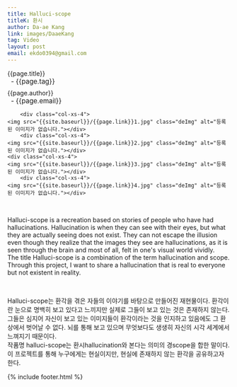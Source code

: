 ```yaml
---
title: Halluci-scope
titleK: 환시
author: Da-ae Kang
link: images/DaaeKang
tag: Video
layout: post
email: ekdo0394@gmail.com
---	
```


<div class="container">

<div class="deDep">
{{page.title}}<br>
<p style="font-size:15px; margin:0px; padding:0px 0px 0px 8px; margin:0px 0px 8px 0px;">- {{page.tag}}</p>
{{page.author}}<br>
<p style="font-size:15px; margin:0px; padding:0px 0px 0px 8px;">- {{page.email}}</p>
</div>


<div class="row" class="imgcolor">
	
		<div class="col-xs-4">
	<img src="{{site.baseurl}}/{{page.link}}1.jpg" class="deImg" alt="등록된 이미지가 없습니다."></div>
		<div class="col-xs-4">
	<img src="{{site.baseurl}}/{{page.link}}2.jpg" class="deImg" alt="등록된 이미지가 없습니다."></div>
	<div class="col-xs-4">
	<img src="{{site.baseurl}}/{{page.link}}3.jpg" class="deImg" alt="등록된 이미지가 없습니다."></div>
		<div class="col-xs-4">
	<img src="{{site.baseurl}}/{{page.link}}4.jpg" class="deImg" alt="등록된 이미지가 없습니다."></div>
	
</div>
<br>

<div class="det lato">



Halluci-scope is a recreation based on stories of people who have had hallucinations. Hallucination is when they can see with their eyes, but what they are actually seeing does not exist. They can not escape the illusion even though they realize that the images they see are hallucinations, as it is seen through the brain and most of all, felt in one's visual world vividly.
<br>
The title Halluci-scope is a combination of the term hallucination and scope. Through this project, I want to share a hallucination that is real to everyone but not existent in reality.  



</div>

<br>

<div class="noto">

Halluci-scope는 환각을 겪은 자들의 이야기를 바탕으로 만들어진 재현물이다. 환각이란 눈으로 명백히 보고 있다고 느끼지만 실제로 그들이 보고 있는 것은 존재하지 않는다. 그들은 심지어 자신이 보고 있는 이미지들이 환각이라는 것을 인지하고 있음에도 그 환상에서 벗어날 수 없다. 뇌를 통해 보고 있으며 무엇보다도 생생히 자신의 시각 세계에서 느껴지기 때문이다.
<br>
작품명 halluci-scope는 환시hallucination와 본다는 의미의 경scope을 합한 말이다. 이 프로젝트를 통해 누구에게는 현실이지만, 현실에 존재하지 않는 환각을 공유하고자 한다.


</div>
{% include footer.html %} 
